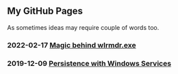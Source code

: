 ## My GitHub Pages

As sometimes ideas may require couple of words too.

### 2022-02-17 [Magic behind wlrmdr.exe](https://gtworek.github.io/PSBits/wlrmdr.html)

### 2019-12-09 [Persistence with Windows Services](https://gtworek.github.io/PSBits/services.html)

